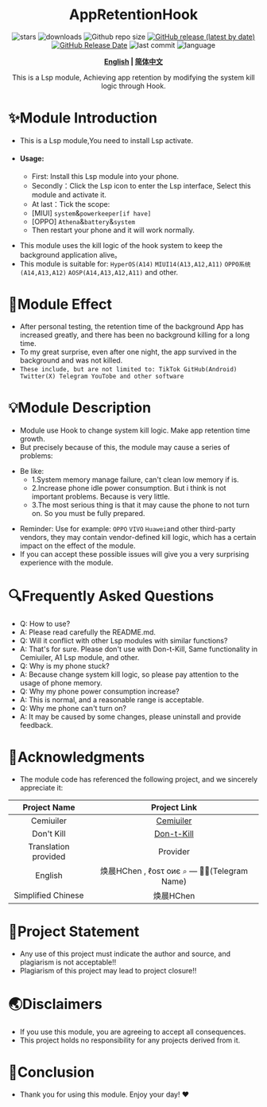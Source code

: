 <div align="center">
<h1>AppRetentionHook</h1>

![stars](https://img.shields.io/github/stars/HChenX/AppRetentionHook?style=flat)
![downloads](https://img.shields.io/github/downloads/HChenX/AppRetentionHook/total)
![Github repo size](https://img.shields.io/github/repo-size/HChenX/AppRetentionHook)
[![GitHub release (latest by date)](https://img.shields.io/github/v/release/HChenX/AppRetentionHook)](https://github.com/HChenX/AppRetentionHook/releases)
[![GitHub Release Date](https://img.shields.io/github/release-date/HChenX/AppRetentionHook)](https://github.com/HChenX/AppRetentionHook/releases)
![last commit](https://img.shields.io/github/last-commit/HChenX/AppRetentionHook?style=flat)
![language](https://img.shields.io/badge/language-java-purple)

<p><b><a href="README-en.md">English</a> | <a href="README.md">简体中文</a></b></p>
<p>This is a Lsp module, Achieving app retention by modifying the system kill logic through Hook.</p>
</div>

# ✨Module Introduction

* This is a Lsp module,You need to install Lsp activate.
* #### Usage:
    * First: Install this Lsp module into your phone.
    * Secondly：Click the Lsp icon to enter the Lsp interface, Select this module and activate it.
    * At last：Tick the scope:
    * [MIUI] `system`&`powerkeeper[if have]`
    * [OPPO] `Athena`&`battery`&`system`
    * Then restart your phone and it will work normally.

- This module uses the kill logic of the hook system to keep the background application alive。
- This module is suitable
  for: `HyperOS(A14)` `MIUI14(A13,A12,A11)` `OPPO系统(A14,A13,A12)` `AOSP(A14,A13,A12,A11)`
  and other.

# 🌟Module Effect

- After personal testing, the retention time of the background App has increased greatly, and there
  has been no background killing for a long time.
- To my great surprise, even after one night, the app survived in the background and was not killed.
- `These include, but are not limited to: TikTok GitHub(Android) Twitter(X) Telegram YouTobe and other software`

# 💡Module Description

- Module use Hook to change system kill logic. Make app retention time growth.
- But precisely because of this, the module may cause a series of problems:

* Be like:
    * 1.System memory manage failure, can't clean low memory if is.
    * 2.Increase phone idle power consumption. But i think is not important problems. Because is
      very little.
    * 3.The most serious thing is that it may cause the phone to not turn on. So you must be fully
      prepared.

- Reminder: Use for example: `OPPO` `VIVO` `Huawei`and other third-party vendors, they may contain
  vendor-defined kill logic, which has a certain impact on the effect of the module.
- If you can accept these possible issues will give you a very surprising experience with the
  module.

# 🔍Frequently Asked Questions

- Q: How to use?
- A: Please read carefully the README.md.
- Q: Will it conflict with other Lsp modules with similar functions?
- A: That's for sure. Please don't use with Don-t-Kill, Same functionality in Cemiuiler, A1 Lsp
  module, and other.
- Q: Why is my phone stuck?
- A: Because change system kill logic, so please pay attention to the usage of phone memory.
- Q: Why my phone power consumption increase?
- A: This is normal, and a reasonable range is acceptable.
- Q: Why me phone can't turn on?
- A: It may be caused by some changes, please uninstall and provide feedback.

# 🙏Acknowledgments

- The module code has referenced the following project, and we sincerely appreciate it:

|     Project Name     |                            Project Link                            |
|:--------------------:|:------------------------------------------------------------------:|
|      Cemiuiler       | [Cemiuiler](https://github.com/Team-Cemiuiler/Cemiuiler/tree/main) |
|      Don't Kill      |         [Don-t-Kill](https://github.com/HChenX/Don-t-Kill)         |
| Translation provided |                              Provider                              |
|       English        |             焕晨HChen , ℓοѕτ οиє ⌕ — 🚫🥄(Telegram Name)             |
|  Simplified Chinese  |                              焕晨HChen                               |

# 📢Project Statement

- Any use of this project must indicate the author and source, and plagiarism is not acceptable!!
- Plagiarism of this project may lead to project closure!!

# 🌏Disclaimers

- If you use this module, you are agreeing to accept all consequences.
- This project holds no responsibility for any projects derived from it.

# 🎉Conclusion

- Thank you for using this module. Enjoy your day! ♥️

